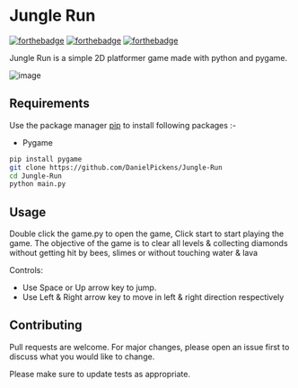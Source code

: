 # Jungle Run

[![forthebadge](https://forthebadge.com/images/badges/built-with-love.svg)](https://forthebadge.com)
[![forthebadge](https://forthebadge.com/images/badges/built-with-swag.svg)](https://forthebadge.com)
[![forthebadge](https://forthebadge.com/images/badges/made-with-python.svg)](https://forthebadge.com)

Jungle Run is a simple 2D platformer game made with python and pygame.

![image](https://user-images.githubusercontent.com/72703981/147836532-4aca3910-97a3-4ff3-a39a-65e641bd8caf.png)



## Requirements

Use the package manager [pip](https://pip.pypa.io/en/stable/) to install following packages :-
* Pygame

```bash
pip install pygame
git clone https://github.com/DanielPickens/Jungle-Run
cd Jungle-Run
python main.py
```

## Usage

Double click the game.py to open the game, Click start to start playing the game. The objective of the game is to clear all levels & collecting diamonds without getting hit by bees, slimes or without touching water & lava

Controls:
* Use Space or Up arrow key to jump.
* Use Left & Right arrow key to move in left & right direction respectively

## Contributing

Pull requests are welcome. For major changes, please open an issue first to discuss what you would like to change.

Please make sure to update tests as appropriate.
